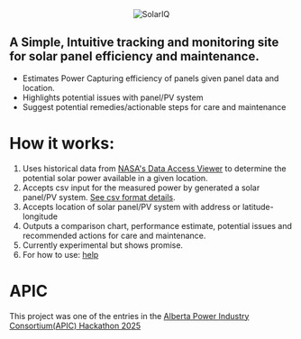 <div align="center">
  <img src="https://github.com/user-attachments/assets/3885ebf2-bc4e-49bf-8ed3-f2fc026303ae" alt="SolarIQ"/>
</div>

## A Simple, Intuitive tracking and monitoring site for solar panel efficiency and maintenance.
- Estimates Power Capturing efficiency of panels given panel data and location.
- Highlights potential issues with panel/PV system
- Suggest potential remedies/actionable steps for care and maintenance

# How it works:
1. Uses historical data from [NASA's Data Access Viewer](https://power.larc.nasa.gov/data-access-viewer/) to determine the potential solar power available in a given location.
2. Accepts csv input for the measured power by generated a solar panel/PV system. [See csv format details](https://github.com/Byvalvin/Sol-Eye/blob/main/test/notes.txt).
3. Accepts location of solar panel/PV system with address or latitude-longitude
4. Outputs a comparison chart, performance estimate, potential issues and recommended actions for care and maintenance.
5. Currently experimental but shows promise.
6. For how to use: [help](https://github.com/Byvalvin/Sol-Eye/blob/main/doc/how-to-use.md)

# APIC
This project was one of the entries in the [Alberta Power Industry Consortium(APIC) Hackathon 2025](https://www.apicweb.ca/hackathon-2025/)
